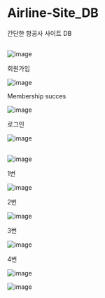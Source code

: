 # Airline-Site_DB
간단한 항공사 사이트 DB

## <login page>

![image](https://user-images.githubusercontent.com/69185594/211549097-c65a2799-e9fa-4c92-acdb-64fd21be20f9.png)

회원가입

![image](https://user-images.githubusercontent.com/69185594/211549179-422ca27d-85ca-4324-8e93-25287ceba71c.png)

Membership succes

![image](https://user-images.githubusercontent.com/69185594/211549229-51558822-80ec-4f59-8b9f-482449ac6bd4.png)

로그인

![image](https://user-images.githubusercontent.com/69185594/211549353-536c701c-a2a0-4fc3-809a-43a1a1b3bd91.png)
  
## <Main page>

![image](https://user-images.githubusercontent.com/69185594/211549422-1e318234-2701-4bb7-a035-2328c228aa37.png)

1번
  
![image](https://user-images.githubusercontent.com/69185594/211549468-243a5c09-626f-4b61-9093-253293b66e89.png)

2번

![image](https://user-images.githubusercontent.com/69185594/211549490-3b591376-e613-4acf-b7fe-9c8d9eb5d9cc.png)

3번

![image](https://user-images.githubusercontent.com/69185594/211549554-2284b702-1c07-4d57-b2a5-89790d994144.png)

4번

![image](https://user-images.githubusercontent.com/69185594/211549768-8a120354-868b-4fb4-9703-0f81330680b4.png)

![image](https://user-images.githubusercontent.com/69185594/211549787-a3ff193f-1e0a-41e1-b241-95a184e96421.png)
